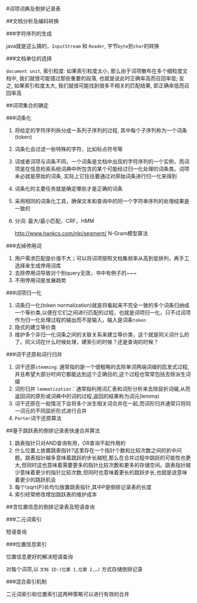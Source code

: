 #词项词典及倒排记录表

##文档分析及编码转换

###字符序列的生成

java就是这么搞的，`InputStream` 和 `Reader`, 字节`byte`到`char`的转换

###文档单位的选择

`document unit`,  索引粒度: 如果索引粒度太小, 那么由于词项散布在多个细粒度文档中, 我们就很可能错过那些重要的段落, 也就是说此时正确率高而召回率低; 反之, 如果索引粒度太大, 我们就很可能找到很多不相关的匹配结果, 即正确率低而召回率高

##词项集合的确定

###词条化

1. 将给定的字符序列拆分成一系列子序列的过程, 其中每个子序列称为一个词条(token)

2. 词条化会过滤一些特殊的字符，比如标点符号等

3. 词或者词项与词条不同，一个词条是文档中出现的字符序列的一个实例，而词项是在信息检索系统词典中所包含的某个可能经过归一化处理的词条类。词项未必就是原始的词条, 实际上它往往要通过对原始词条进行归一化来得到

4. 词条化的主要任务就是确定哪些才是正确的词条

5. 采用相同的词条化工具，确保文本和查询中的同一个字符串序列的处理结果是一致的

6. 分词: 最大/最小匹配，CRF，HMM

   http://www.hankcs.com/nlp/segment/    N-Gram模型算法

###去掉停用词

1. 用户需求匹配是价值不大；可以将词项按照文档集频率从高到低排列，再手工选择来生成停用词库
2. 去除停用词导致对个别query无效，书中有例子的~~~
3. 不用停用词是发展趋势

###词项归一化

1. 词条归一化(token normalization)就是将看起来不完全一致的多个词条归纳成一个等价类,以便在它们之间进行匹配的过程，也就是词项归一化，只不过词项作为归一化处理过程的输出而不是输入，输入是词条`token`
2. 隐式的建立等价类
3. 维护多个非归一化词条之间的关联关系来建立等价类，这个就是同义词什么的了。同义词在什么时候处理，建索引的时候？还是查询的时候？

###词干还原和词行归并

1. 词干还原`stemming`: 通常指的是一个很粗略的去除单词两端词缀的启发式过程,并且希望大部分时间它都能达到这个正确目的,这个过程也常常包括去除派生词缀
2. 词形归并  `lemmatization`：通常指利用词汇表和词形分析来去除屈折词缀,从而返回词的原形或词典中的词的过程,返回的结果称为词元(lemma)
3. 词干还原在一般情况下会将多个派生相关词合并在一起,而词形归并通常只将同一词元的不同屈折形式进行合并
4. `Porter`词干还原算法

##基于跳跃表的倒排记录表快速合并算法

1. 跳表指针只对AND查询有用，OR查询不起作用的
2. 什么位置上放置跳表指针?这里存在一个指针个数和比较次数之间的折中问题。跳表指针越多意味着跳跃的步长越短,那么在合并过程中跳跃的可能性也更大,但同时这也意味着需要更多的指针比较次数和更多的存储空间。跳表指针越少意味着更少的指针比较次数,但同时也意味着更长的跳跃步长,也就是说意味着更少的跳跃机会
3. 每个\sqrt{P}处均匀放置跳表指针,其中P是倒排记录表的长度
4. 索引经常修改增加跳跃表的维护成本

##含位置信息的倒排记录表及短语查询

###二元词索引

短语查询

###位置信息索引

位置信息更好的解决短语查询

对每个词项,以 `文档 ID:(位置 1,位置 2,…)` 方式存储倒排记录

###混合索引机制

二元词索引和位置索引这两种策略可以进行有效的合并